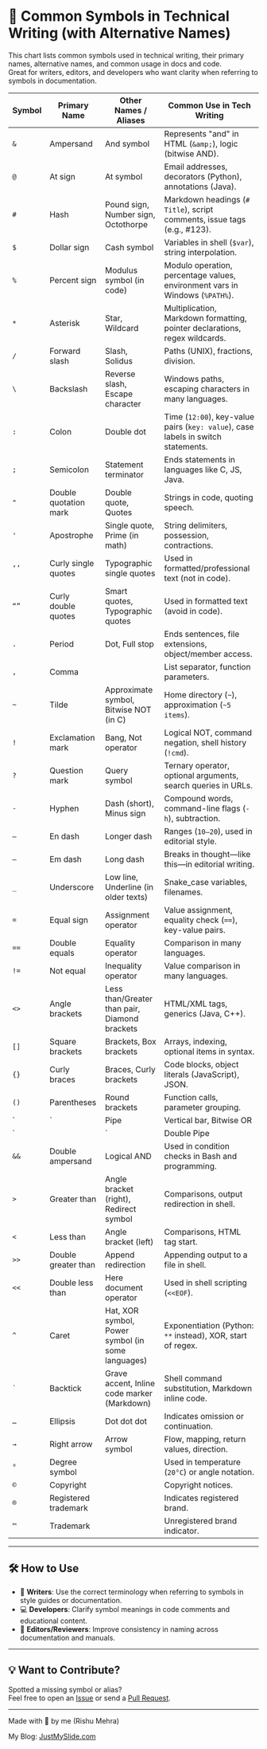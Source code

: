 # 📘 Common Symbols in Technical Writing (with Alternative Names)

This chart lists common symbols used in technical writing, their primary names, alternative names, and common usage in docs and code.  
Great for writers, editors, and developers who want clarity when referring to symbols in documentation.

| Symbol  | Primary Name          | Other Names / Aliases                             | Common Use in Tech Writing                                                          | 
| ------- | --------------------- | ------------------------------------------------- | ----------------------------------------------------------------------------------- | 
| `&`     | Ampersand             | And symbol                                        | Represents "and" in HTML (`&amp;`), logic (bitwise AND).                            |
| `@`     | At sign               | At symbol                                         | Email addresses, decorators (Python), annotations (Java).                           |
| `#`     | Hash                  | Pound sign, Number sign, Octothorpe               | Markdown headings (`# Title`), script comments, issue tags (e.g., #123).            |
| `$`     | Dollar sign           | Cash symbol                                       | Variables in shell (`$var`), string interpolation.                                  |
| `%`     | Percent sign          | Modulus symbol (in code)                          | Modulo operation, percentage values, environment vars in Windows (`%PATH%`).        |
| `*`     | Asterisk              | Star, Wildcard                                    | Multiplication, Markdown formatting, pointer declarations, regex wildcards.         |
| `/`     | Forward slash         | Slash, Solidus                                    | Paths (UNIX), fractions, division.                                                  |
| `\`     | Backslash             | Reverse slash, Escape character                   | Windows paths, escaping characters in many languages.                               |
| `:`     | Colon                 | Double dot                                        | Time (`12:00`), key-value pairs (`key: value`), case labels in switch statements.   |
| `;`     | Semicolon             | Statement terminator                              | Ends statements in languages like C, JS, Java.                                      |
| `"`     | Double quotation mark | Double quote, Quotes                              | Strings in code, quoting speech.                                                    |
| `'`     | Apostrophe            | Single quote, Prime (in math)                     | String delimiters, possession, contractions.                                        |
| `‘’`    | Curly single quotes   | Typographic single quotes                         | Used in formatted/professional text (not in code).                                  |
| `“”`    | Curly double quotes   | Smart quotes, Typographic quotes                  | Used in formatted text (avoid in code).                                             |
| `.`     | Period                | Dot, Full stop                                    | Ends sentences, file extensions, object/member access.                              |
| `,`     | Comma                 |                                                   | List separator, function parameters.                                                |
| `~`     | Tilde                 | Approximate symbol, Bitwise NOT (in C)            | Home directory (`~`), approximation (`~5 items`).                                   |
| `!`     | Exclamation mark      | Bang, Not operator                                | Logical NOT, command negation, shell history (`!cmd`).                              |
| `?`     | Question mark         | Query symbol                                      | Ternary operator, optional arguments, search queries in URLs.                       |
| `-`     | Hyphen                | Dash (short), Minus sign                          | Compound words, command-line flags (`-h`), subtraction.                             |
| `–`     | En dash               | Longer dash                                       | Ranges (`10–20`), used in editorial style.                                          |
| `—`     | Em dash               | Long dash                                         | Breaks in thought—like this—in editorial writing.                                   |
| `_`     | Underscore            | Low line, Underline (in older texts)              | Snake_case variables, filenames.                                                    |
| `=`     | Equal sign            | Assignment operator                               | Value assignment, equality check (`==`), key-value pairs.                           |
| `==`    | Double equals         | Equality operator                                 | Comparison in many languages.                                                       |
| `!=`    | Not equal             | Inequality operator                               | Value comparison in many languages.                                                 |
| `<>`    | Angle brackets        | Less than/Greater than pair, Diamond brackets     | HTML/XML tags, generics (Java, C++).                                                |
| `[]`    | Square brackets       | Brackets, Box brackets                            | Arrays, indexing, optional items in syntax.                                         |
| `{}`    | Curly braces          | Braces, Curly brackets                            | Code blocks, object literals (JavaScript), JSON.                                    |
| `()`    | Parentheses           | Round brackets                                    | Function calls, parameter grouping.                                                 |
| `|`     | Pipe                  | Vertical bar, Bitwise OR                          | Shell piping (`|`), Markdown tables, bitwise operations.                            |
| `||`    | Double Pipe           | Logical OR, Short-circuit OR                      | Used in logic (e.g., `if (x || y)`), shell fallback commands.                       |
| `&&`    | Double ampersand      | Logical AND                                       | Used in condition checks in Bash and programming.                                   |
| `>`     | Greater than          | Angle bracket (right), Redirect symbol            | Comparisons, output redirection in shell.                                           |
| `<`     | Less than             | Angle bracket (left)                              | Comparisons, HTML tag start.                                                        |
| `>>`    | Double greater than   | Append redirection                                | Appending output to a file in shell.                                                |
| `<<`    | Double less than      | Here document operator                            | Used in shell scripting (`<<EOF`).                                                  |
| `^`     | Caret                 | Hat, XOR symbol, Power symbol (in some languages) | Exponentiation (Python: `**` instead), XOR, start of regex.                         |
| `` ` `` | Backtick              | Grave accent, Inline code marker (Markdown)       | Shell command substitution, Markdown inline code.                                   |
| `…`     | Ellipsis              | Dot dot dot                                       | Indicates omission or continuation.                                                 |
| `→`     | Right arrow           | Arrow symbol                                      | Flow, mapping, return values, direction.                                            |
| `°`     | Degree symbol         |                                                   | Used in temperature (`20°C`) or angle notation.                                     |
| `©`     | Copyright             |                                                   | Copyright notices.                                                                  |
| `®`     | Registered trademark  |                                                   | Indicates registered brand.                                                         |
| `™`     | Trademark             |                                                   | Unregistered brand indicator.                                                       |

---

## 🛠 How to Use

- 📘 **Writers**: Use the correct terminology when referring to symbols in style guides or documentation.
- 💻 **Developers**: Clarify symbol meanings in code comments and educational content.
- 🧪 **Editors/Reviewers**: Improve consistency in naming across documentation and manuals.

---

## 💡 Want to Contribute?

Spotted a missing symbol or alias?  
Feel free to open an [Issue](https://github.com/rishumehra/techwriting-resources/issues) or send a [Pull Request](https://github.com/rishumehra/techwriting-resources/pulls).

---

Made with 💙 by me (Rishu Mehra) 

My Blog: [JustMySlide.com](https://justmyslide.com)
